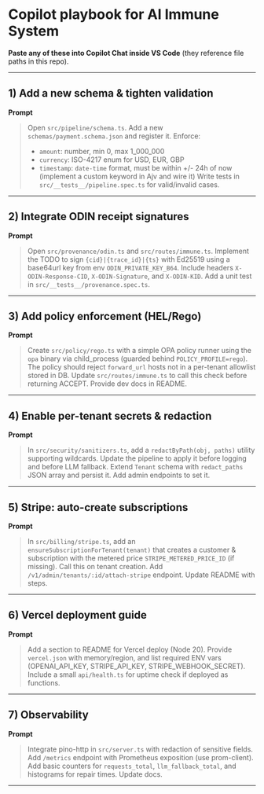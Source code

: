 # Copilot playbook for AI Immune System

**Paste any of these into Copilot Chat inside VS Code** (they reference file paths in this repo).

---

## 1) Add a new schema & tighten validation

**Prompt**
> Open `src/pipeline/schema.ts`. Add a new `schemas/payment.schema.json` and register it. Enforce:
> - `amount`: number, min 0, max 1_000_000
> - `currency`: ISO-4217 enum for USD, EUR, GBP
> - `timestamp`: `date-time` format, must be within +/- 24h of now (implement a custom keyword in Ajv and wire it)
> Write tests in `src/__tests__/pipeline.spec.ts` for valid/invalid cases.

---

## 2) Integrate ODIN receipt signatures

**Prompt**
> Open `src/provenance/odin.ts` and `src/routes/immune.ts`. Implement the TODO to sign `{cid}|{trace_id}|{ts}` with Ed25519 using a base64url key from env `ODIN_PRIVATE_KEY_B64`. Include headers `X-ODIN-Response-CID`, `X-ODIN-Signature`, and `X-ODIN-KID`. Add a unit test in `src/__tests__/provenance.spec.ts`.

---

## 3) Add policy enforcement (HEL/Rego)

**Prompt**
> Create `src/policy/rego.ts` with a simple OPA policy runner using the `opa` binary via child_process (guarded behind `POLICY_PROFILE=rego`). The policy should reject `forward_url` hosts not in a per-tenant allowlist stored in DB. Update `src/routes/immune.ts` to call this check before returning ACCEPT. Provide dev docs in README.

---

## 4) Enable per-tenant secrets & redaction

**Prompt**
> In `src/security/sanitizers.ts`, add a `redactByPath(obj, paths)` utility supporting wildcards. Update the pipeline to apply it before logging and before LLM fallback. Extend `Tenant` schema with `redact_paths` JSON array and persist it. Add admin endpoints to set it.

---

## 5) Stripe: auto-create subscriptions

**Prompt**
> In `src/billing/stripe.ts`, add an `ensureSubscriptionForTenant(tenant)` that creates a customer & subscription with the metered price `STRIPE_METERED_PRICE_ID` (if missing). Call this on tenant creation. Add `/v1/admin/tenants/:id/attach-stripe` endpoint. Update README with steps.

---

## 6) Vercel deployment guide

**Prompt**
> Add a section to README for Vercel deploy (Node 20). Provide `vercel.json` with memory/region, and list required ENV vars (OPENAI_API_KEY, STRIPE_API_KEY, STRIPE_WEBHOOK_SECRET). Include a small `api/health.ts` for uptime check if deployed as functions.

---

## 7) Observability

**Prompt**
> Integrate pino-http in `src/server.ts` with redaction of sensitive fields. Add `/metrics` endpoint with Prometheus exposition (use prom-client). Add basic counters for `requests_total`, `llm_fallback_total`, and histograms for repair times. Update docs.

---
